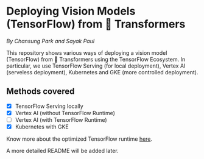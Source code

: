 # Deploying Vision Models (TensorFlow) from 🤗 Transformers

_By Chansung Park and Sayak Paul_

This repository shows various ways of deploying a vision model (TensorFlow) from 🤗 Transformers using the TensorFlow Ecosystem. In particular, we use TensorFlow Serving (for local deployment), Vertex AI (serveless deployment), Kubernetes and GKE (more controlled deployment).

## Methods covered

- [x] TensorFlow Serving locally 
- [x] Vertex AI (without TensorFlow Runtime)
- [ ] Vertex AI (with TensorFlow Runtime)
- [x] Kubernetes with GKE

Know more about the optimized TensorFlow runtime [here](https://cloud.google.com/vertex-ai/docs/predictions/optimized-tensorflow-runtime).

A more detailed README will be added later. 



